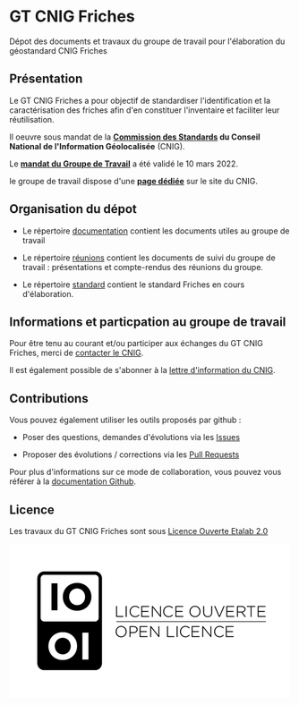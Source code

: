 # GT CNIG Friches

Dépot des documents et travaux du groupe de travail pour l'élaboration du géostandard CNIG Friches

## Présentation 

Le GT CNIG Friches a pour objectif de standardiser l'identification et la caractérisation des friches
afin d'en constituer l'inventaire et faciliter leur réutilisation.    

Il oeuvre sous mandat de la **[Commission des Standards](http://cnig.gouv.fr/?page_id=640) du Conseil National de l'Information Géolocalisée** (CNIG).

Le **[mandat du Groupe de Travail](http://cnig.gouv.fr/wp-content/uploads/2022/03/220310_mandat_GT_CNIG_Friches.pdf)** a été validé le 10 mars 2022.

le groupe de travail dispose d'une **[page dédiée](http://cnig.gouv.fr/?page_id=26033)** sur le site du CNIG.


## Organisation du dépot

* Le répertoire [documentation](https://github.com/cnigfr/Friches/tree/main/documentation) contient les documents utiles au groupe de travail

* Le répertoire [réunions](https://github.com/cnigfr/Friches/tree/main/r%C3%A9unions) contient les documents de suivi du groupe de travail : présentations et compte-rendus des réunions du groupe.

* Le répertoire [standard](https://github.com/cnigfr/Friches/tree/main/standard) contient le standard Friches en cours d'élaboration.


## Informations et particpation au groupe de travail

Pour être tenu au courant et/ou participer aux échanges du GT CNIG Friches, merci de [contacter le CNIG](http://cnig.gouv.fr/?page_id=609).

Il est également possible de s'abonner à la [lettre d'information du CNIG](http://cnig.gouv.fr/).


## Contributions

Vous pouvez également utiliser les outils proposés par github :

* Poser des questions, demandes d'évolutions via les [Issues](https://github.com/cnigfr/Friches/issues) 

* Proposer des évolutions / corrections via les [Pull Requests](https://github.com/pulls)

Pour plus d'informations sur ce mode de collaboration, vous pouvez vous référer à la [documentation Github](https://docs.github.com/en/pull-requests/collaborating-with-pull-requests).

## Licence

Les travaux du GT CNIG Friches sont sous [Licence Ouverte Etalab 2.0](https://www.etalab.gouv.fr/licence-ouverte-open-licence/)

![licence ouverte](https://github.com/cnigfr/Friches/blob/main/documentation/images/Licence%20ouverte.png)

  
  
